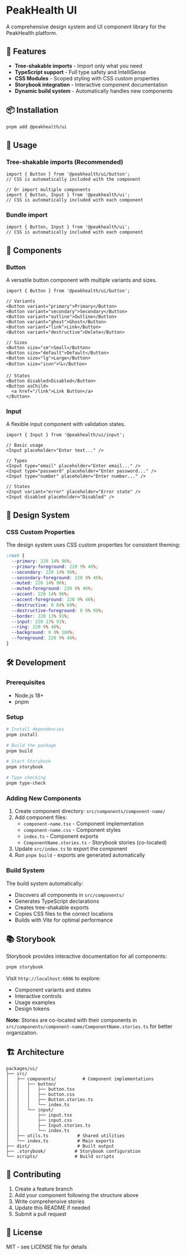 # PeakHealth UI

A comprehensive design system and UI component library for the PeakHealth platform.

## 🚀 Features

- **Tree-shakable imports** - Import only what you need
- **TypeScript support** - Full type safety and IntelliSense
- **CSS Modules** - Scoped styling with CSS custom properties
- **Storybook integration** - Interactive component documentation
- **Dynamic build system** - Automatically handles new components

## 📦 Installation

```bash
pnpm add @peakhealth/ui
```

## 🎯 Usage

### Tree-shakable imports (Recommended)

```tsx
import { Button } from '@peakhealth/ui/button';
// CSS is automatically included with the component

// Or import multiple components
import { Button, Input } from '@peakhealth/ui';
// CSS is automatically included with each component
```

### Bundle import

```tsx
import { Button, Input } from '@peakhealth/ui';
// CSS is automatically included with each component
```

## 🧩 Components

### Button

A versatile button component with multiple variants and sizes.

```tsx
import { Button } from '@peakhealth/ui/button';

// Variants
<Button variant="primary">Primary</Button>
<Button variant="secondary">Secondary</Button>
<Button variant="outline">Outline</Button>
<Button variant="ghost">Ghost</Button>
<Button variant="link">Link</Button>
<Button variant="destructive">Delete</Button>

// Sizes
<Button size="sm">Small</Button>
<Button size="default">Default</Button>
<Button size="lg">Large</Button>
<Button size="icon">🔍</Button>

// States
<Button disabled>Disabled</Button>
<Button asChild>
  <a href="/link">Link Button</a>
</Button>
```

### Input

A flexible input component with validation states.

```tsx
import { Input } from '@peakhealth/ui/input';

// Basic usage
<Input placeholder="Enter text..." />

// Types
<Input type="email" placeholder="Enter email..." />
<Input type="password" placeholder="Enter password..." />
<Input type="number" placeholder="Enter number..." />

// States
<Input variant="error" placeholder="Error state" />
<Input disabled placeholder="Disabled" />
```

## 🎨 Design System

### CSS Custom Properties

The design system uses CSS custom properties for consistent theming:

```css
:root {
  --primary: 220 14% 96%;
  --primary-foreground: 220 9% 46%;
  --secondary: 220 14% 96%;
  --secondary-foreground: 220 9% 46%;
  --muted: 220 14% 96%;
  --muted-foreground: 220 8% 46%;
  --accent: 220 14% 96%;
  --accent-foreground: 220 9% 46%;
  --destructive: 0 84% 60%;
  --destructive-foreground: 0 0% 98%;
  --border: 220 13% 91%;
  --input: 220 13% 91%;
  --ring: 220 9% 46%;
  --background: 0 0% 100%;
  --foreground: 220 9% 46%;
}
```

## 🛠️ Development

### Prerequisites

- Node.js 18+
- pnpm

### Setup

```bash
# Install dependencies
pnpm install

# Build the package
pnpm build

# Start Storybook
pnpm storybook

# Type checking
pnpm type-check
```

### Adding New Components

1. Create component directory: `src/components/component-name/`
2. Add component files:
   - `component-name.tsx` - Component implementation
   - `component-name.css` - Component styles
   - `index.ts` - Component exports
   - `ComponentName.stories.ts` - Storybook stories (co-located)
3. Update `src/index.ts` to export the component
4. Run `pnpm build` - exports are generated automatically

### Build System

The build system automatically:

- Discovers all components in `src/components/`
- Generates TypeScript declarations
- Creates tree-shakable exports
- Copies CSS files to the correct locations
- Builds with Vite for optimal performance

## 📚 Storybook

Storybook provides interactive documentation for all components:

```bash
pnpm storybook
```

Visit `http://localhost:6006` to explore:

- Component variants and states
- Interactive controls
- Usage examples
- Design tokens

**Note:** Stories are co-located with their components in `src/components/component-name/ComponentName.stories.ts` for better organization.

## 🏗️ Architecture

```
packages/ui/
├── src/
│   ├── components/          # Component implementations
│   │   ├── button/
│   │   │   ├── button.tsx
│   │   │   ├── button.css
│   │   │   ├── Button.stories.ts
│   │   │   └── index.ts
│   │   └── input/
│   │       ├── input.tsx
│   │       ├── input.css
│   │       ├── Input.stories.ts
│   │       └── index.ts
│   ├── utils.ts           # Shared utilities
│   └── index.ts           # Main exports
├── dist/                  # Built output
├── .storybook/           # Storybook configuration
└── scripts/              # Build scripts
```

## 🤝 Contributing

1. Create a feature branch
2. Add your component following the structure above
3. Write comprehensive stories
4. Update this README if needed
5. Submit a pull request

## 📄 License

MIT - see LICENSE file for details
